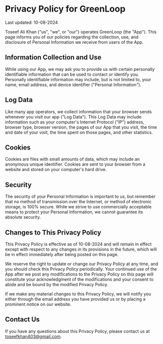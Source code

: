 # Privacy Policy for GreenLoop

Last updated: 10-08-2024

Toseef Ali Khan ("us", "we", or "our") operates GreenLoop (the "App"). This page informs you of our policies regarding the collection, use, and disclosure of Personal Information we receive from users of the App.

## Information Collection and Use

While using our App, we may ask you to provide us with certain personally identifiable information that can be used to contact or identify you. Personally identifiable information may include, but is not limited to, your name, email address, and device identifier ("Personal Information").

## Log Data

Like many app operators, we collect information that your browser sends whenever you visit our app ("Log Data"). This Log Data may include information such as your computer's Internet Protocol ("IP") address, browser type, browser version, the pages of our App that you visit, the time and date of your visit, the time spent on those pages, and other statistics.

## Cookies

Cookies are files with small amounts of data, which may include an anonymous unique identifier. Cookies are sent to your browser from a website and stored on your computer's hard drive.

## Security

The security of your Personal Information is important to us, but remember that no method of transmission over the Internet, or method of electronic storage, is 100% secure. While we strive to use commercially acceptable means to protect your Personal Information, we cannot guarantee its absolute security.

## Changes to This Privacy Policy

This Privacy Policy is effective as of 10-08-2024 and will remain in effect except with respect to any changes in its provisions in the future, which will be in effect immediately after being posted on this page.

We reserve the right to update or change our Privacy Policy at any time, and you should check this Privacy Policy periodically. Your continued use of the App after we post any modifications to the Privacy Policy on this page will constitute your acknowledgment of the modifications and your consent to abide and be bound by the modified Privacy Policy.

If we make any material changes to this Privacy Policy, we will notify you either through the email address you have provided us or by placing a prominent notice on our website.

## Contact Us

If you have any questions about this Privacy Policy, please contact us at toseefkhan403@gmail.com.
